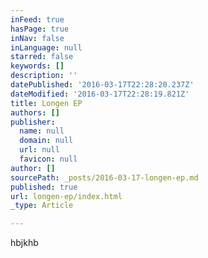 ```yaml
---
inFeed: true
hasPage: true
inNav: false
inLanguage: null
starred: false
keywords: []
description: ''
datePublished: '2016-03-17T22:28:20.237Z'
dateModified: '2016-03-17T22:28:19.821Z'
title: Longen EP
authors: []
publisher:
  name: null
  domain: null
  url: null
  favicon: null
author: []
sourcePath: _posts/2016-03-17-longen-ep.md
published: true
url: longen-ep/index.html
_type: Article

---
```

hbjkhb